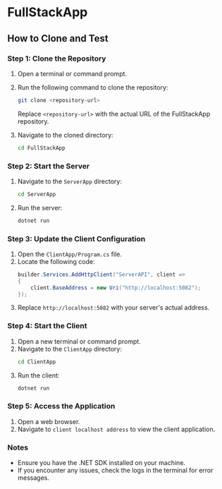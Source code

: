 # FullStackApp

## How to Clone and Test

### Step 1: Clone the Repository
1. Open a terminal or command prompt.
2. Run the following command to clone the repository:
   ```bash
   git clone <repository-url>
   ```
   Replace `<repository-url>` with the actual URL of the FullStackApp repository.

3. Navigate to the cloned directory:
   ```bash
   cd FullStackApp
   ```

### Step 2: Start the Server
1. Navigate to the `ServerApp` directory:
   ```bash
   cd ServerApp
   ```
2. Run the server:
   ```bash
   dotnet run
   ```

### Step 3: Update the Client Configuration
1. Open the `ClientApp/Program.cs` file.
2. Locate the following code:
   ```csharp
   builder.Services.AddHttpClient("ServerAPI", client =>
   {
       client.BaseAddress = new Uri("http://localhost:5082");
   });
   ```
3. Replace `http://localhost:5082` with your server's actual address.

### Step 4: Start the Client
1. Open a new terminal or command prompt.
2. Navigate to the `ClientApp` directory:
   ```bash
   cd ClientApp
   ```
3. Run the client:
   ```bash
   dotnet run
   ```

### Step 5: Access the Application
1. Open a web browser.
2. Navigate to `client localhost address` to view the client application.

### Notes
- Ensure you have the .NET SDK installed on your machine.
- If you encounter any issues, check the logs in the terminal for error messages.

